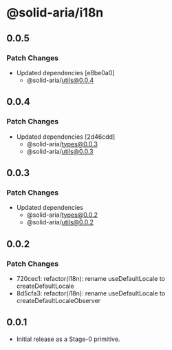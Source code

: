 # @solid-aria/i18n

## 0.0.5

### Patch Changes

- Updated dependencies [e8be0a0]
  - @solid-aria/utils@0.0.4

## 0.0.4

### Patch Changes

- Updated dependencies [2d46cdd]
  - @solid-aria/types@0.0.3
  - @solid-aria/utils@0.0.3

## 0.0.3

### Patch Changes

- Updated dependencies
  - @solid-aria/types@0.0.2
  - @solid-aria/utils@0.0.2

## 0.0.2

### Patch Changes

- 720cec1: refactor(i18n): rename useDefaultLocale to createDefaultLocale
- 8d5cfa3: refactor(i18n): rename useDefaultLocale to createDefaultLocaleObserver

## 0.0.1

- Initial release as a Stage-0 primitive.
